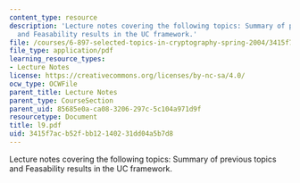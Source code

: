 ```yaml
---
content_type: resource
description: 'Lecture notes covering the following topics: Summary of previous topics
  and Feasability results in the UC framework.'
file: /courses/6-897-selected-topics-in-cryptography-spring-2004/3415f7acb52fbb12140231dd04a5b7d8_l9.pdf
file_type: application/pdf
learning_resource_types:
- Lecture Notes
license: https://creativecommons.org/licenses/by-nc-sa/4.0/
ocw_type: OCWFile
parent_title: Lecture Notes
parent_type: CourseSection
parent_uid: 85685e0a-ca08-3206-297c-5c104a971d9f
resourcetype: Document
title: l9.pdf
uid: 3415f7ac-b52f-bb12-1402-31dd04a5b7d8
---
```

Lecture notes covering the following topics: Summary of previous topics and Feasability results in the UC framework.